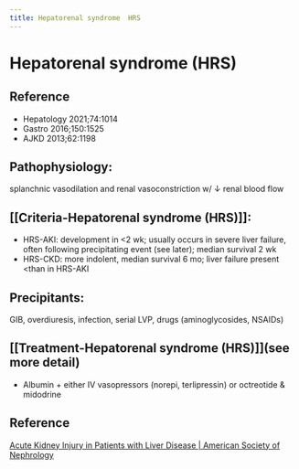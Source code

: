 ```yaml
---
title: Hepatorenal syndrome  HRS 
---
```

# Hepatorenal syndrome (HRS)
## Reference
* Hepatology 2021;74:1014 
* Gastro 2016;150:1525
* AJKD 2013;62:1198

## Pathophysiology: 
splanchnic vasodilation and renal vasoconstriction w/ ↓ renal blood flow

## [[Criteria-Hepatorenal syndrome (HRS)]]: 
* HRS-AKI: development in <2 wk; usually occurs in severe liver failure, often following precipitating event (see later); median survival 2 wk
* HRS-CKD: more indolent, median survival 6 mo; liver failure present <than in HRS-AKI

## Precipitants: 
GIB, overdiuresis, infection, serial LVP, drugs (aminoglycosides, NSAIDs)

## [[Treatment-Hepatorenal syndrome (HRS)]](see more detail) 
* Albumin + either IV vasopressors (norepi, terlipressin) or octreotide & midodrine

## Reference
[Acute Kidney Injury in Patients with Liver Disease | American Society of Nephrology](https://cjasn.asnjournals.org/content/early/2022/07/28/CJN.03040322?fbclid=IwAR3wjlsaXoAD3CzQ50Ss0VXKkvUnWi4PgyR4u-2NQqqZZj2n1XfSNJJab8g)
